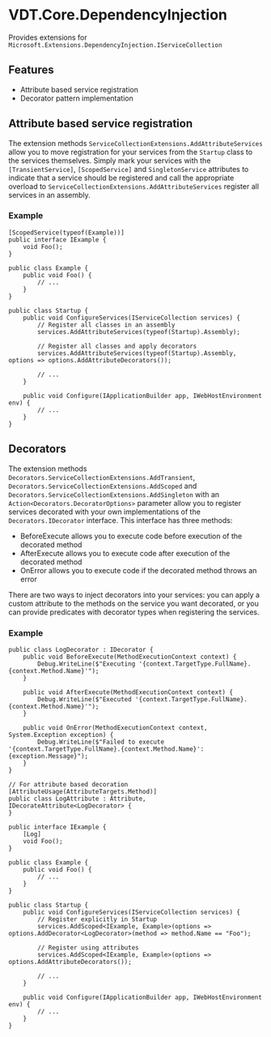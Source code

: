 ﻿# VDT.Core.DependencyInjection

Provides extensions for `Microsoft.Extensions.DependencyInjection.IServiceCollection`

## Features

- Attribute based service registration
- Decorator pattern implementation

## Attribute based service registration

The extension methods `ServiceCollectionExtensions.AddAttributeServices` allow you to move registration for your
services from the `Startup` class to the services themselves. Simply mark your services with the `[TransientService]`,
`[ScopedService]` and `SingletonService` attributes to indicate that a service should be registered and call the
appropriate overload to `ServiceCollectionExtensions.AddAttributeServices` register all services in an assembly.

### Example

```
[ScopedService(typeof(Example))]
public interface IExample {
    void Foo();
}

public class Example {
    public void Foo() {
        // ...
    }
}

public class Startup {
    public void ConfigureServices(IServiceCollection services) {
        // Register all classes in an assembly
        services.AddAttributeServices(typeof(Startup).Assembly);

        // Register all classes and apply decorators
        services.AddAttributeServices(typeof(Startup).Assembly, options => options.AddAttributeDecorators());

        // ...
    }

    public void Configure(IApplicationBuilder app, IWebHostEnvironment env) {
        // ...
    }
}
```

## Decorators

The extension methods `Decorators.ServiceCollectionExtensions.AddTransient`,
`Decorators.ServiceCollectionExtensions.AddScoped` and `Decorators.ServiceCollectionExtensions.AddSingleton` with an
`Action<Decorators.DecoratorOptions>` parameter allow you to register services decorated with your own implementations
of the `Decorators.IDecorator` interface. This interface has three methods:

- BeforeExecute allows you to execute code before execution of the decorated method
- AfterExecute allows you to execute code after execution of the decorated method
- OnError allows you to execute code if the decorated method throws an error

There are two ways to inject decorators into your services: you can apply a custom attribute to the methods on the
service you want decorated, or you can provide predicates with decorator types when registering the services.

### Example

```
public class LogDecorator : IDecorator {
    public void BeforeExecute(MethodExecutionContext context) {
        Debug.WriteLine($"Executing '{context.TargetType.FullName}.{context.Method.Name}'");
    }

    public void AfterExecute(MethodExecutionContext context) {
        Debug.WriteLine($"Executed '{context.TargetType.FullName}.{context.Method.Name}'");
    }

    public void OnError(MethodExecutionContext context, System.Exception exception) {
        Debug.WriteLine($"Failed to execute '{context.TargetType.FullName}.{context.Method.Name}': {exception.Message}");
    }
}

// For attribute based decoration
[AttributeUsage(AttributeTargets.Method)]
public class LogAttribute : Attribute, IDecorateAttribute<LogDecorator> {
}

public interface IExample {
    [Log]
    void Foo();
}

public class Example {
    public void Foo() {
        // ...
    }
}

public class Startup {
    public void ConfigureServices(IServiceCollection services) {
        // Register explicitly in Startup
        services.AddScoped<IExample, Example>(options => options.AddDecorator<LogDecorator>(method => method.Name == "Foo");

        // Register using attributes
        services.AddScoped<IExample, Example>(options => options.AddAttributeDecorators());

        // ...
    }

    public void Configure(IApplicationBuilder app, IWebHostEnvironment env) {
        // ...
    }
}
```